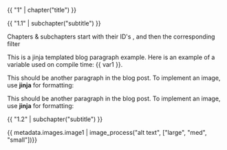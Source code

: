 {{ "1" | chapter("title") }}

{{ "1.1" | subchapter("subtitle") }}

Chapters & subchapters start with their ID's , and then the corresponding filter

This is a jinja templated blog paragraph example. Here is an example of a variable used on compile time: {{ var1 }}. 

This should be another paragraph in the blog post. 
To implement an image, use **jinja** for formatting:

This should be another paragraph in the blog post. 
To implement an image, use **jinja** for formatting:

{{ "1.2" | subchapter("subtitle") }}

{{ metadata.images.image1 | image_process("alt text", ["large", "med", "small"])}}

